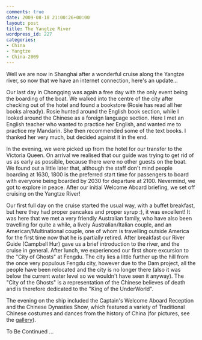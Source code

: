 ```yaml
---
comments: true
date: 2009-08-18 21:00:26+00:00
layout: post
title: The Yangtze River
wordpress_id: 227
categories:
- China
- Yangtze
- China-2009
---
```


Well we are now in Shanghai after a wonderful cruise along the Yangtze river, so now that we have an internet connection, here's an update...

Our last day in Chongqing was again a free day with the only event being the boarding of the boat. We walked into the centre of the city after checking out of the hotel and found a bookstore (Rosie has read all her books already). Rosie hunted around the English book section, while I looked around the Chinese as a foreign language section. Here I met an English teacher who wanted to practice her English, and wanted me to practice my Mandarin. She then recommended some of the text books. I thanked her very much, but decided against it in the end.

In the evening, we were picked up from the hotel for our transfer to the Victoria Queen. On arrival we realised that our guide was trying to get rid of us as early as possible, because there were no other guests on the boat. We found out a little later that, although the staff don't mind people boarding at 1630, 1800 is the preferred start time for passengers to board with everyone being boarded by 2030 for departure at 2100. Nevermind, we got to explore in peace. After our initial Welcome Aboard briefing, we set off cruising on the Yangtze River!



Our first full day on the cruise started the usual way, with a buffet breakfast, but here they had proper pancakes and proper syrup :), it was excellent! It was here that we met a very friendly Australian family, who have also been travelling for quite a while, a lively Australian/Italian couple, and an American/Multinational couple, one of whom is travelling outside America for the first time now that he is partially retired. After breakfast our River Guide (Campbell Hur) gave us a brief introduction to the river, and the cruise in general. After lunch, we experienced our first shore excursion to the "City of Ghosts" at Fengdu. The city lies a little further up the hill from the once very populous Fengdu city, however due to the Dam project, all the people have been relocated and the city is no longer there (also it was below the current water level so we wouldn't have seen it anyway). The "City of the Ghosts" is a representation of the Chinese believes of death and is therefore dedicated to the "King of the UnderWorld".



The evening on the ship included the Captain's Welcome Aboard Reception and the Chinese Dynasties Show, which featured a variety of Traditional Chinese costumes and dances from the history of China (for pictures, see the [gallery](http://travel.perry-online.me.uk/files/2012/08/sfpgMjAwOS8yMDA5LjA4LjA1IC0gMjAwOS4wOS4xMSBUb3VyIG9mIENoaW5hLzIwMDkuMDguMTcgLSAyMDA5LjA4LjIwIFlhbmd0emUgUml2ZXIgQ3J1aXNlLyoqMSoqKjA2Njg0YTBlNzAxN2MxYmZjYWQ0M2U1ZDRkOGQwYjZi.jpg)).

To Be Continued ...
